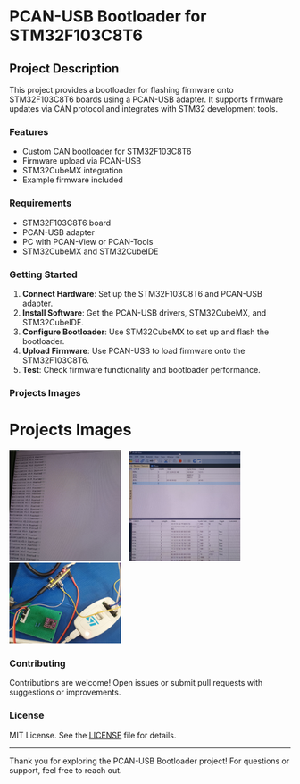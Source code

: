 # PCAN-USB Bootloader for STM32F103C8T6

## Project Description

This project provides a bootloader for flashing firmware onto STM32F103C8T6 boards using a PCAN-USB adapter. It supports firmware updates via CAN protocol and integrates with STM32 development tools.

### Features

- Custom CAN bootloader for STM32F103C8T6
- Firmware upload via PCAN-USB
- STM32CubeMX integration
- Example firmware included

### Requirements

- STM32F103C8T6 board
- PCAN-USB adapter
- PC with PCAN-View or PCAN-Tools
- STM32CubeMX and STM32CubeIDE

### Getting Started

1. **Connect Hardware**: Set up the STM32F103C8T6 and PCAN-USB adapter.
2. **Install Software**: Get the PCAN-USB drivers, STM32CubeMX, and STM32CubeIDE.
3. **Configure Bootloader**: Use STM32CubeMX to set up and flash the bootloader.
4. **Upload Firmware**: Use PCAN-USB to load firmware onto the STM32F103C8T6.
5. **Test**: Check firmware functionality and bootloader performance.

### Projects Images

# Projects Images

<p>
  <img src="https://github.com/MohitGupta2021/CAN_Bootloader/blob/main/images/IMG_20240806_154702931~2.jpg" alt="Image 1" width="200" style="margin-right: 10px;"/>
  <img src="https://github.com/MohitGupta2021/CAN_Bootloader/blob/main/images/IMG_20240806_154637196~2.jpg" alt="Image 2" width="200" style="margin-right: 10px;"/>
  <img src="https://github.com/MohitGupta2021/CAN_Bootloader/blob/main/images/IMG_20240806_153738463~2.jpg" alt="Image 3" width="200"/>
</p>


### Contributing

Contributions are welcome! Open issues or submit pull requests with suggestions or improvements.

### License

MIT License. See the [LICENSE](LICENSE) file for details.

---

Thank you for exploring the PCAN-USB Bootloader project! For questions or support, feel free to reach out.
